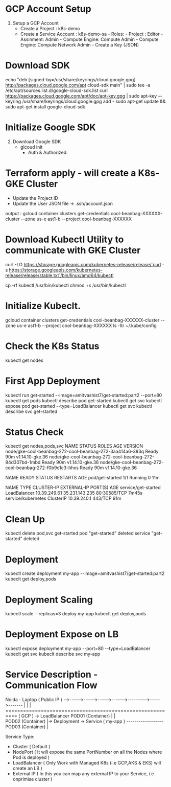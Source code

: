 # GCP Account Setup 
1. Setup a GCP Account 
    - Create a Project : k8s-demo
	- Create a Service Account : k8s-demo-sa
	        - Roles: 
			       - Project : Editor
				   - Assinment: Admin
				   - Compute Engine: Compute Admin 
				   - Compute Engine: Compute Network Admin 
			- Create a Key	(JSON)

# Download SDK
echo "deb [signed-by=/usr/share/keyrings/cloud.google.gpg] http://packages.cloud.google.com/apt cloud-sdk main" | sudo tee -a /etc/apt/sources.list.d/google-cloud-sdk.list
curl https://packages.cloud.google.com/apt/doc/apt-key.gpg | sudo apt-key --keyring /usr/share/keyrings/cloud.google.gpg add -
sudo apt-get update && sudo apt-get install google-cloud-sdk


# Initialize Google SDK
2. Download Google SDK 
    - glcoud init 
       - Auth & Authorized. 

# Terraform apply - will create a K8s- GKE Cluster
- Update the Project ID 
- Update the User JSON file -> .ssh/account.json

output : gcloud container clusters get-credentials cool-beanbag-XXXXXX-cluster --zone us-e ast1-b --project cool-beanbag-XXXXXX


# Download Kubectl Utility to communicate with GKE Cluster	
 curl -LO https://storage.googleapis.com/kubernetes-release/release/`curl -s https://storage.googleapis.com/kubernetes-release/release/stable.txt`/bin/linux/amd64/kubectl

cp -rf kubectl /usr/bin/kubectl
chmod +x /usr/bin/kubectl

# Initialize Kubeclt.
gcloud container clusters get-credentials cool-beanbag-XXXXXX-cluster --zone us-e ast1-b --project cool-beanbag-XXXXXX
ls -ltr ~/.kube/config


# Check the K8s Status 
kubectl get nodes

# First App Deployment
kubectl run get-started --image=amitvashist7/get-started:part2 --port=80
kubectl get pods
kubectl describe pod get-started
kubectl get svc
kubectl expose pod get-started --type=LoadBalancer
kubectl get svc
kubectl describe svc get-started

# Status Check 
kubectl get nodes,pods,svc
NAME                                                       STATUS   ROLES    AGE   VERSION
node/gke-cool-beanbag-272-cool-beanbag-272-3aa414a6-383q   Ready    <none>   90m   v1.14.10-gke.36
node/gke-cool-beanbag-272-cool-beanbag-272-84d307bd-1mbd   Ready    <none>   90m   v1.14.10-gke.36
node/gke-cool-beanbag-272-cool-beanbag-272-f0b9c1c3-hhxs   Ready    <none>   90m   v1.14.10-gke.36

NAME              READY   STATUS    RESTARTS   AGE
pod/get-started   1/1     Running   0          11m

NAME                  TYPE           CLUSTER-IP     EXTERNAL-IP      PORT(S)        AGE
service/get-started   LoadBalancer   10.39.249.61   35.231.143.235   80:30585/TCP   7m45s
service/kubernetes    ClusterIP      10.39.240.1    <none>           443/TCP        91m


# Clean Up 
kubectl delete pod,svc get-started
pod "get-started" deleted
service "get-started" deleted



# Deployment 
kubectl create deployment my-app  --image=amitvashist7/get-started:part2
kubeclt get deploy,pods


# Deployment Scaling 
kubectl scale --replicas=3 deploy my-app
kubeclt get deploy,pods

# Deployment Expose on LB 
kubectl expose deployment my-app --port=80 --type=LoadBalancer
kubeclt get svc 
kubeclt describe svc my-app



# Service Description - Communication Flow

Noida - Laptop ( Public IP ) -->---->---->---->----->-------->----->------- 
								          |
									  |
									  |		
========================================================== ( GCP ) -> LoadBalancer
POD01 (Container) |							  |									
POD02 (Container) |-> Deployment  -> Service ( my-app ) ------------------
POD03 (Container) |  


Service Type: 
- Cluster ( Default ) 
- NodePort ( It will expose the same PortNumber on all the Nodes where Pod is deployed ) 
- LoadBalancer ( Only Work with Managed K8s (i.e GCP,AKS & EKS) will create an LB )
- External IP ( In this you can map any external IP to your Service, i.e onprimise cluster )
